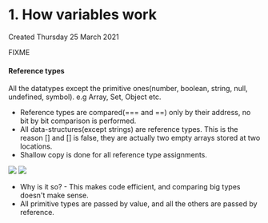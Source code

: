 # 1. How variables work
Created Thursday 25 March 2021

FIXME

#### Reference types
All the datatypes except the primitive ones(number, boolean, string, null, undefined, symbol). e.g Array, Set, Object etc.

* Reference types are compared(=== and ==) only by their address, no bit by bit comparison is performed.
* All data-structures(except strings) are reference types. This is the reason [] and [] is false, they are actually two empty arrays stored at two locations.
* Shallow copy is done for all reference type assignments.

![](1_How_variables_work-image-1.png) 
 ![](1_How_variables_work-image-2.png)

* Why is it so? - This makes code efficient, and comparing big types doesn't make sense.
* All primitive types are passed by value, and all the others are passed by reference.


